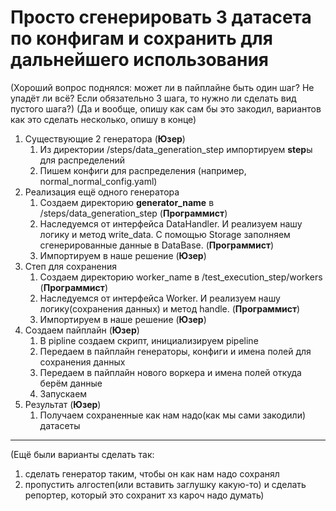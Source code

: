 # Просто сгенерировать 3 датасета по конфигам и сохранить для дальнейшего использования

(Хороший вопрос поднялся: может ли в пайплайне быть один шаг? Не упадёт ли всё? Если обязательно 3 шага, то нужно ли сделать вид пустого шага?)
(Да и вообще, опишу как сам бы это закодил, вариантов как это сделать несколько, опишу в конце)

1. Существующие 2 генератора (**Юзер**)
   1. Из директории /steps/data_generation_step импортируем **step**ы для распределений
   2. Пишем конфиги для распределения (например, normal_normal_config.yaml)
2. Реализация ещё одного генератора
   1. Создаем директорию **generator_name** в /steps/data_generation_step (**Программист**)
   2. Наследуемся от интерфейса DataHandler. И реализуем нашу логику и метод write_data. С помощью Storage заполняем сгенерированные данные в DataBase. (**Программист**)
   3. Импортируем в наше решение (**Юзер**)
3. Степ для сохранения
   1. Создаем директорию worker_name в /test_execution_step/workers (**Программист**)
   2. Наследуемся от интерфейса Worker. И реализуем нашу логику(сохранения данных) и метод handle. (**Программист**)
   3. Импортируем в наше решение (**Юзер**)
4. Создаем пайплайн (**Юзер**)
   1. В pipline создаем скрипт, инициализируем pipeline
   2. Передаем в пайплайн генераторы, конфиги и имена полей для сохранения данных
   3. Передаем в пайплайн нового воркера и имена полей откуда берём данные
   4. Запускаем
5. Результат (**Юзер**)
   1. Получаем сохраненные как нам надо(как мы сами закодили) датасеты

---

(Ещё были варианты сделать так: 
1. сделать генератор таким, чтобы он как нам надо сохранял
2. пропустить алгостеп(или вставить заглушку какую-то) и сделать репортер, который это сохранит
хз кароч надо думать)
